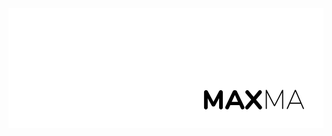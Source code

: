 <!-- [![Social Banner for Max Ma](/image/facebook_cover.svg?raw=true "Banner")](https://maxma.netlify.app/) -->
<svg width="820" height="312" viewBox="0 0 820 312" fill="none" xmlns="http://www.w3.org/2000/svg">
	<rect width="820" height="312" fill="white" />
	<path
		d="M713.54 212.3C714.053 212.3 714.427 212.463 714.66 212.79C714.94 213.07 715.08 213.443 715.08 213.91V260.67C715.08 261.79 714.567 262.35 713.54 262.35C712.7 262.35 712.28 261.79 712.28 260.67V218.81L694.22 253.74C694.033 254.113 693.777 254.417 693.45 254.65C693.17 254.837 692.843 254.93 692.47 254.93C691.677 254.93 691.093 254.533 690.72 253.74L672.52 219.09V260.67C672.52 261.79 672.053 262.35 671.12 262.35C670.187 262.35 669.72 261.79 669.72 260.67V213.91C669.72 213.443 669.837 213.07 670.07 212.79C670.35 212.463 670.747 212.3 671.26 212.3C671.54 212.3 671.797 212.393 672.03 212.58C672.263 212.72 672.497 213.023 672.73 213.49L692.47 251.5L712 213.49C712.233 213.023 712.467 212.72 712.7 212.58C712.933 212.393 713.213 212.3 713.54 212.3ZM769.109 260.6C769.202 260.88 769.249 261.067 769.249 261.16C769.249 261.533 769.109 261.813 768.829 262C768.596 262.233 768.292 262.35 767.919 262.35C767.219 262.35 766.729 262.023 766.449 261.37L760.779 248.35H732.849L727.109 261.37C726.829 262.023 726.362 262.35 725.709 262.35C725.196 262.35 724.799 262.187 724.519 261.86C724.239 261.533 724.192 261.113 724.379 260.6L745.099 213.35C745.379 212.603 745.939 212.23 746.779 212.23C747.152 212.23 747.479 212.347 747.759 212.58C748.086 212.767 748.319 213.023 748.459 213.35L769.109 260.6ZM734.039 245.55H759.519L746.779 216.43L734.039 245.55Z"
		fill="black" />
	<path
		d="M552.72 213.3C554.26 213.3 555.497 213.813 556.43 214.84C557.41 215.82 557.9 217.103 557.9 218.69V258.45C557.9 259.99 557.457 261.203 556.57 262.09C555.683 262.977 554.517 263.42 553.07 263.42C551.67 263.42 550.527 262.977 549.64 262.09C548.753 261.203 548.31 259.99 548.31 258.45V233.74L538.37 252.43C537.717 253.643 536.993 254.53 536.2 255.09C535.453 255.65 534.543 255.93 533.47 255.93C532.443 255.93 531.533 255.65 530.74 255.09C529.947 254.53 529.223 253.643 528.57 252.43L518.63 234.09V258.45C518.63 259.943 518.187 261.157 517.3 262.09C516.413 262.977 515.247 263.42 513.8 263.42C512.4 263.42 511.257 262.977 510.37 262.09C509.483 261.203 509.04 259.99 509.04 258.45V218.69C509.04 217.103 509.507 215.82 510.44 214.84C511.42 213.813 512.68 213.3 514.22 213.3C516.46 213.3 518.163 214.49 519.33 216.87L533.54 243.82L547.68 216.87C548.94 214.49 550.62 213.3 552.72 213.3ZM613.816 256.35C614.189 257.19 614.376 257.937 614.376 258.59C614.376 259.897 613.839 261.017 612.766 261.95C611.739 262.837 610.549 263.28 609.196 263.28C608.309 263.28 607.469 263.047 606.676 262.58C605.882 262.067 605.276 261.32 604.856 260.34L601.146 252.08H577.416L573.706 260.34C573.286 261.32 572.679 262.067 571.886 262.58C571.139 263.047 570.299 263.28 569.366 263.28C568.012 263.28 566.799 262.837 565.726 261.95C564.652 261.017 564.116 259.897 564.116 258.59C564.116 257.937 564.302 257.19 564.676 256.35L583.576 216.66C584.089 215.54 584.859 214.7 585.886 214.14C586.912 213.533 588.009 213.23 589.176 213.23C590.389 213.23 591.509 213.533 592.536 214.14C593.562 214.747 594.356 215.587 594.916 216.66L613.816 256.35ZM581.126 243.82H597.436L589.316 225.62L581.126 243.82ZM658.709 255.16C659.595 256.187 660.039 257.26 660.039 258.38C660.039 259.733 659.502 260.923 658.429 261.95C657.402 262.93 656.212 263.42 654.859 263.42C653.459 263.42 652.269 262.837 651.289 261.67L638.129 245.57L624.829 261.67C623.802 262.837 622.612 263.42 621.259 263.42C619.952 263.42 618.762 262.93 617.689 261.95C616.662 260.923 616.149 259.733 616.149 258.38C616.149 257.213 616.569 256.14 617.409 255.16L631.759 238.08L617.899 221.49C617.012 220.463 616.569 219.39 616.569 218.27C616.569 216.917 617.082 215.75 618.109 214.77C619.182 213.743 620.372 213.23 621.679 213.23C623.079 213.23 624.292 213.837 625.319 215.05L638.129 230.52L650.799 215.05C651.825 213.837 653.039 213.23 654.439 213.23C655.745 213.23 656.912 213.743 657.939 214.77C659.012 215.75 659.549 216.917 659.549 218.27C659.549 219.437 659.129 220.51 658.289 221.49L644.429 238.08L658.709 255.16Z"
		fill="black" />
</svg>

<!--
**max8hine/max8hine** is a ✨ _special_ ✨ repository because its `README.md` (this file) appears on your GitHub profile.

Here are some ideas to get you started:

- 🔭 I’m currently working on ...
- 🌱 I’m currently learning ...
- 👯 I’m looking to collaborate on ...
- 🤔 I’m looking for help with ...
- 💬 Ask me about ...
- 📫 How to reach me: ...
- 😄 Pronouns: ...
- ⚡ Fun fact: ...
-->
